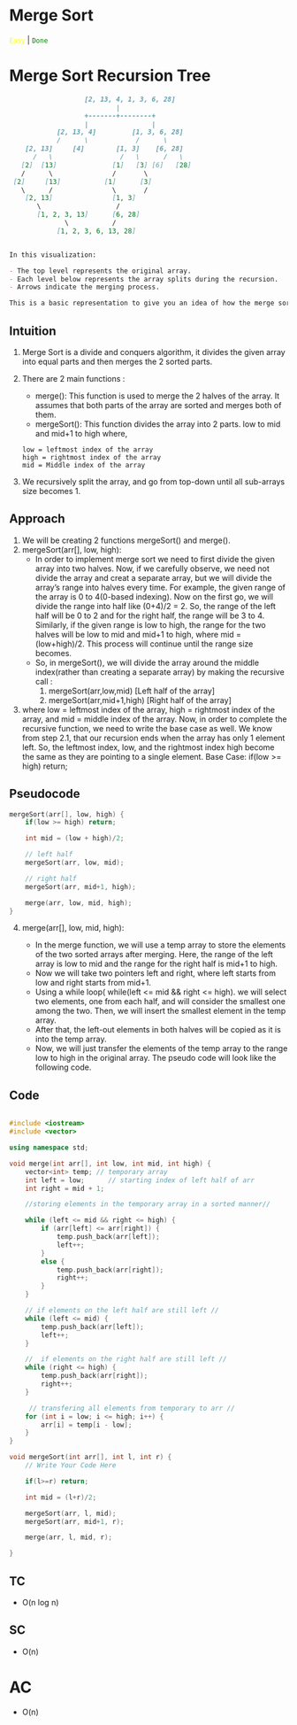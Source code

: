 # Merge Sort

<code style="color: yellow">Easy</code> | <code style="color: green">Done</code>

# Merge Sort Recursion Tree

```md
                   [2, 13, 4, 1, 3, 6, 28]
                           |
                   +-------+--------+
                   |                |
            [2, 13, 4]         [1, 3, 6, 28]
            /      \            /      \
    [2, 13]     [4]        [1, 3]    [6, 28]
      /   \                 /   \      /   \
   [2]  [13]              [1]   [3] [6]   [28]
   /      \               /       \       
 [2]     [13]           [1]      [3]
   \      /               \       /
    [2, 13]               [1, 3]
       \                   /
       [1, 2, 3, 13]      [6, 28]
              \           /
            [1, 2, 3, 6, 13, 28]


In this visualization:

- The top level represents the original array.
- Each level below represents the array splits during the recursion.
- Arrows indicate the merging process.

This is a basic representation to give you an idea of how the merge sort algorithm recursively divides and conquers the array. Each sub-array is sorted individually and then merged back together.

```

## Intuition

1. Merge Sort is a divide and conquers algorithm, it divides the given array into equal parts and then merges the 2 sorted parts. 

2. There are 2 main functions :
    - merge(): This function is used to merge the 2 halves of the array. It assumes that both parts of the array are sorted and merges both of them.
    - mergeSort(): This function divides the array into 2 parts. low to mid and mid+1 to high where,

    ```
    low = leftmost index of the array
    high = rightmost index of the array
    mid = Middle index of the array 
    ```
3. We recursively split the array, and go from top-down until all sub-arrays size becomes 1.


## Approach

1. We will be creating 2 functions mergeSort() and merge().
2. mergeSort(arr[], low, high):
    - In order to implement merge sort we need to first divide the given array into two halves. Now, if we carefully observe, we need not divide the array and creat a separate array, but we will divide the array’s range into halves every time. For example, the given range of the array is 0 to 4(0-based indexing). Now on the first go, we will divide the range into half like (0+4)/2 = 2. So, the range of the left half will be 0 to 2 and for the right half, the range will be 3 to 4. Similarly, if the given range is low to high, the range for the two halves will be low to mid and mid+1 to high, where mid = (low+high)/2. This process will continue until the range size becomes.
    - So, in mergeSort(), we will divide the array around the middle index(rather than creating a separate array) by making the recursive call :
        1. mergeSort(arr,low,mid)   [Left half of the array]
        2. mergeSort(arr,mid+1,high)  [Right half of the array]
3. where low = leftmost index of the array, high = rightmost index of the array, and mid = middle index of the array. Now, in order to complete the recursive function, we need to write the base case as well. We know from step 2.1, that our recursion ends when the array has only 1 element left. So, the leftmost index, low, and the rightmost index high become the same as they are pointing to a single element. Base Case: if(low >= high) return;


## Pseudocode

```cpp
mergeSort(arr[], low, high) {
    if(low >= high) return;

    int mid = (low + high)/2;

    // left half
    mergeSort(arr, low, mid);

    // right half
    mergeSort(arr, mid+1, high);

    merge(arr, low, mid, high);
}
```

4. merge(arr[], low, mid, high):
    
    - In the merge function, we will use a temp array to store the elements of the two sorted arrays after merging. Here, the range of the left array is low to mid and the range for the right half is mid+1 to high.
    - Now we will take two pointers left and right, where left starts from low and right starts from mid+1. 
    - Using a while loop( while(left <= mid && right <= high). we will select two elements, one from each half, and will consider the smallest one among the two. Then, we will insert the smallest element in the temp array.
    - After that, the left-out elements in both halves will be copied as it is into the temp array. 
    - Now, we will just transfer the elements of the temp array to the range low to high in the original array. The pseudo code will look like the following code.

## Code

```cpp

#include <iostream>
#include <vector>

using namespace std;

void merge(int arr[], int low, int mid, int high) {
    vector<int> temp; // temporary array
    int left = low;      // starting index of left half of arr
    int right = mid + 1;  

    //storing elements in the temporary array in a sorted manner//

    while (left <= mid && right <= high) {
        if (arr[left] <= arr[right]) {
            temp.push_back(arr[left]);
            left++;
        }
        else {
            temp.push_back(arr[right]);
            right++;
        }
    }

    // if elements on the left half are still left //
    while (left <= mid) {
        temp.push_back(arr[left]);
        left++;
    }

    //  if elements on the right half are still left //
    while (right <= high) {
        temp.push_back(arr[right]);
        right++;
    }

     // transfering all elements from temporary to arr //
    for (int i = low; i <= high; i++) {
        arr[i] = temp[i - low];
    }
}

void mergeSort(int arr[], int l, int r) {
    // Write Your Code Here

    if(l>=r) return;

    int mid = (l+r)/2;

    mergeSort(arr, l, mid);
    mergeSort(arr, mid+1, r);

    merge(arr, l, mid, r);

}

```

## TC

- O(n log n)

## SC

- O(n)

# AC

- O(n)